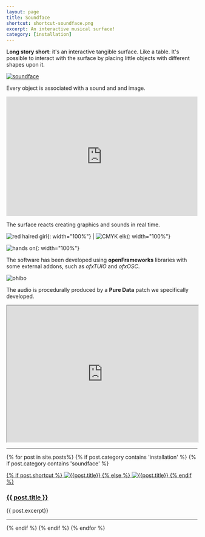 ```yaml
---
layout: page
title: Soundface
shortcut: shortcut-soundface.png
excerpt: An interactive musical surface!
category: [installation]
---
```



**Long story short**: it's an interactive tangible surface. Like a table. It's possible to interact with the surface by placing little objects with different shapes upon it.

[![soundface](/assets/images/soundface/teaser/orizzontale.jpg)]({{site.url}}/assets/images/soundface/teaser/orizzontale.jpg)

Every object is associated with a sound and and image.

<iframe width="100%" height="315" src="https://www.youtube.com/embed/tiX9etAAEcI" frameborder="0" allowfullscreen></iframe>

The surface reacts creating graphics and sounds in real time.

![red haired girl](/assets/images/soundface/teaser/P1020359.jpg){: width="100%"} | ![CMYK elk](/assets/images/soundface/teaser/P1020363.jpg){: width="100%"}

![hands on](/assets/images/soundface/teaser/P1020308.jpg){: width="100%"}

The software has been developed using **openFrameworks** libraries with some external addons, such as _ofxTUIO_ and _ofxOSC_.

![ohibo](/assets/images/soundface/teaser/IMG_1802_marked.jpg)

The audio is procedurally produced by a **Pure Data** patch we specifically developed.

<iframe width="100%" height="360" src="http://www.youtube.com/embed/0xcAOFFxWuc" allowfullscreen></iframe>

---

{% for post in site.posts%}
{% if post.category contains 'installation' %}
{% if post.category contains 'soundface' %}

<div>
<a href="{{post.url}}">
{% if post.shortcut %}
<img src="/assets/images/shortcuts/{{post.shortcut}}" alt="{{post.title}}" class="shortcut-image"/>
{% else %}
<img src="/assets/images/shortcuts/shortcut-default-installations.png" alt="{{post.title}}" class="shortcut-image"/>
{% endif %}
</a>

<h3 class="post-title"><a href="{{post.url}}">{{ post.title }}</a></h3>
{{ post.excerpt}}

<hr class="clear" />
</div>

{% endif %}
{% endif %}
{% endfor %}
